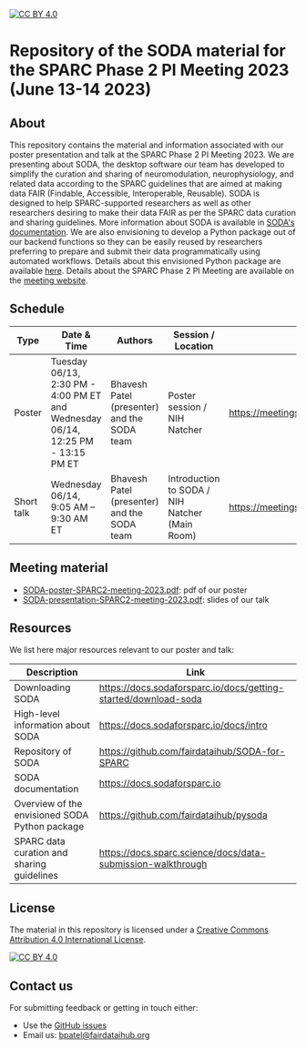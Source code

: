 [![CC BY 4.0][cc-by-shield]][cc-by]

[cc-by]: http://creativecommons.org/licenses/by/4.0/
[cc-by-shield]: https://img.shields.io/badge/License-CC%20BY%204.0-lightgrey.svg
[cc-by-image]: https://i.creativecommons.org/l/by/4.0/88x31.png

# Repository of the SODA material for the SPARC Phase 2 PI Meeting 2023 (June 13-14 2023)

## About

This repository contains the material and information associated with our poster presentation and talk at the SPARC Phase 2 PI Meeting 2023. We are presenting about SODA, the desktop software our team has developed to simplify the curation and sharing of neuromodulation, neurophysiology, and related data according to the SPARC guidelines that are aimed at making data FAIR (Findable, Accessible, Interoperable, Reusable). SODA is designed to help SPARC-supported researchers as well as other researchers desiring to make their data FAIR as per the SPARC data curation and sharing guidelines. More information about SODA is available in [SODA's documentation](https://docs.sodaforsparc.io/docs/intro). We are also envisioning to develop a Python package out of our backend functions so they can be easily reused by researchers preferring to prepare and submit their data programmatically using automated workflows. Details about this envisioned Python package are available [here](https://github.com/fairdataihub/pysoda). Details about the SPARC Phase 2 PI Meeting are available on the [meeting website](https://meetings.sparc.science/). 

## Schedule

| Type            | Date & Time             | Authors                          | Session / Location                                              | Details |
| --------------- | -----------------|--------------------------------- |------------------------------------------------------ |------------------- |
| Poster          | Tuesday 06/13, 2:30 PM - 4:00 PM ET and Wednesday 06/14, 12:25 PM - 13:15 PM ET|Bhavesh Patel (presenter) and the SODA team | Poster session / NIH Natcher | https://meetings.sparc.science/agenda |
| Short talk      |  Wednesday 06/14, 9:05 AM – 9:30 AM ET |Bhavesh Patel (presenter) and the SODA team | Introduction to SODA / NIH Natcher (Main Room) | https://meetings.sparc.science/agenda |


## Meeting material

- [SODA-poster-SPARC2-meeting-2023.pdf](SODA-poster-SPARC2-meeting-2023.pdf): pdf of our poster
- [SODA-presentation-SPARC2-meeting-2023.pdf](SODA-presentation-SPARC2-meeting-2023.pdf): slides of our talk

## Resources

We list here major resources relevant to our poster and talk:

| Description                                         | Link                                                              |
| --------------------------------------------------  | ----------------------------------------------------------------- |
| Downloading SODA                             | https://docs.sodaforsparc.io/docs/getting-started/download-soda |
| High-level information about SODA                             | https://docs.sodaforsparc.io/docs/intro  |
| Repository of SODA             | https://github.com/fairdataihub/SODA-for-SPARC|
| SODA documentation  | https://docs.sodaforsparc.io |
| Overview of the envisioned SODA Python package  | https://github.com/fairdataihub/pysoda |
| SPARC data curation and sharing guidelines  | https://docs.sparc.science/docs/data-submission-walkthrough |

## License
The material in this repository is licensed under a
[Creative Commons Attribution 4.0 International License][cc-by].

[![CC BY 4.0][cc-by-image]][cc-by]

## Contact us
For submitting feedback or getting in touch either:
- Use the [GitHub issues](https://github.com/fairdataihub/SODA-SPARC-Phase2-PI-Meeting/issues) 
- Email us: bpatel@fairdataihub.org



